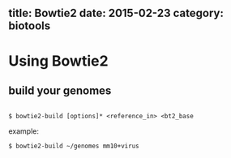title: Bowtie2
date: 2015-02-23
category: biotools
---

# Using Bowtie2


## build your genomes

```shell

$ bowtie2-build [options]* <reference_in> <bt2_base

```

example:

```shell
$ bowtie2-build ~/genomes mm10+virus
```